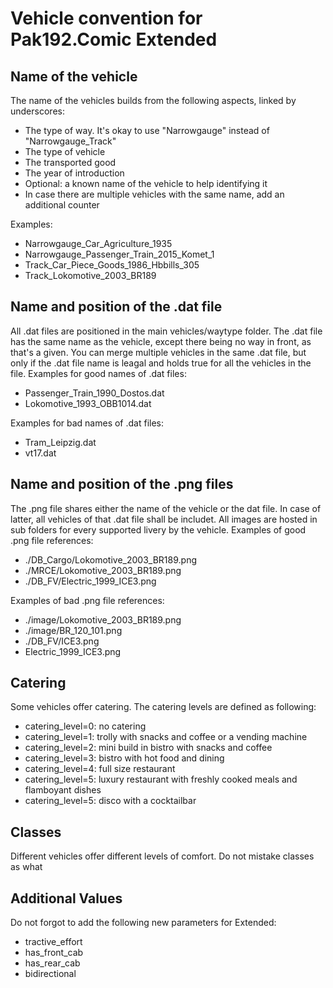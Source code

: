 # Vehicle convention for Pak192.Comic Extended

## Name of the vehicle

The name of the vehicles builds from the following aspects, linked by underscores:

- The type of way. It's okay to use "Narrowgauge" instead of "Narrowgauge_Track"
- The type of vehicle
- The transported good
- The year of introduction
- Optional: a known name of the vehicle to help identifying it
- In case there are multiple vehicles with the same name, add an additional counter

Examples:

- Narrowgauge_Car_Agriculture_1935
- Narrowgauge_Passenger_Train_2015_Komet_1
- Track_Car_Piece_Goods_1986_Hbbills_305
- Track_Lokomotive_2003_BR189

## Name and position of the .dat file

All .dat files are positioned in the main vehicles/waytype folder.
The .dat file has the same name as the vehicle, except there being no way in front, as that's a given.
You can merge multiple vehicles in the same .dat file, but only if the .dat file name is leagal and holds true for all the vehicles in the file.
Examples for good names of .dat files:

- Passenger_Train_1990_Dostos.dat
- Lokomotive_1993_OBB1014.dat

Examples for bad names of .dat files:

- Tram_Leipzig.dat
- vt17.dat

## Name and position of the .png files

The .png file shares either the name of the vehicle or the dat file.
In case of latter, all vehicles of that .dat file shall be includet.
All images are hosted in sub folders for every supported livery by the vehicle.
Examples of good .png file references:

- ./DB_Cargo/Lokomotive_2003_BR189.png
- ./MRCE/Lokomotive_2003_BR189.png
- ./DB_FV/Electric_1999_ICE3.png

Examples of bad .png file references:

- ./image/Lokomotive_2003_BR189.png
- ./image/BR_120_101.png
- ./DB_FV/ICE3.png
- Electric_1999_ICE3.png

## Catering

Some vehicles offer catering. The catering levels are defined as following:

- catering_level=0: no catering
- catering_level=1: trolly with snacks and coffee or a vending machine
- catering_level=2: mini build in bistro with snacks and coffee 
- catering_level=3: bistro with hot food and dining
- catering_level=4: full size restaurant
- catering_level=5: luxury restaurant with freshly cooked meals and flamboyant dishes
- catering_level=5: disco with a cocktailbar

## Classes

Different vehicles offer different levels of comfort.
Do not mistake classes as what 

## Additional Values

Do not forgot to add the following new parameters for Extended:

- tractive_effort
- has_front_cab
- has_rear_cab
- bidirectional